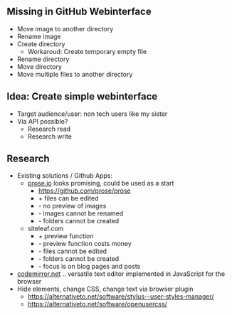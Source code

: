 ## Missing in GitHub Webinterface

- Move image to another directory
- Rename image
- Create directory
    - Workaroud: Create temporary empty file
- Rename directory
- Move directory
- Move multiple files to another directory

## Idea: Create simple webinterface

- Target audience/user: non tech users like my sister
- Via API possible?
    - Research read
    - Research write

## Research
- Existing solutions / Github Apps:
  - [prose.io](https://prose.io/) looks promising, could be used as a start
    - https://github.com/prose/prose
    - \+ files can be edited
    - \- no preview of images
    - \- images cannot be renamed
    - \- folders cannot be created
  - siteleaf.com
    - \+ preview function
    - \- preview function costs money
    - \- files cannot be edited
    - \- folders cannot be created
    - \- focus is on blog pages and posts
- [codemirror.net](https://codemirror.net/) .. versatile text editor implemented in JavaScript for the browser
- Hide elements, change CSS, change text via browser plugin
  - https://alternativeto.net/software/stylus--user-styles-manager/
  - https://alternativeto.net/software/openusercss/
